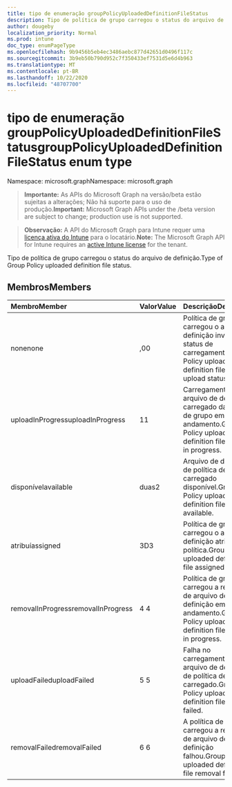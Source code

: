 ```yaml
---
title: tipo de enumeração groupPolicyUploadedDefinitionFileStatus
description: Tipo de política de grupo carregou o status do arquivo de definição.
author: dougeby
localization_priority: Normal
ms.prod: intune
doc_type: enumPageType
ms.openlocfilehash: 9b9456b5eb4ec3486aebc877d42651d0496f117c
ms.sourcegitcommit: 3b9eb50b790d952c7f350433ef7531d5e6d4b963
ms.translationtype: MT
ms.contentlocale: pt-BR
ms.lasthandoff: 10/22/2020
ms.locfileid: "48707700"
---
```

# <a name="grouppolicyuploadeddefinitionfilestatus-enum-type"></a><span data-ttu-id="e31ab-103">tipo de enumeração groupPolicyUploadedDefinitionFileStatus</span><span class="sxs-lookup"><span data-stu-id="e31ab-103">groupPolicyUploadedDefinitionFileStatus enum type</span></span>

<span data-ttu-id="e31ab-104">Namespace: microsoft.graph</span><span class="sxs-lookup"><span data-stu-id="e31ab-104">Namespace: microsoft.graph</span></span>

> <span data-ttu-id="e31ab-105">**Importante:** As APIs do Microsoft Graph na versão/beta estão sujeitas a alterações; Não há suporte para o uso de produção.</span><span class="sxs-lookup"><span data-stu-id="e31ab-105">**Important:** Microsoft Graph APIs under the /beta version are subject to change; production use is not supported.</span></span>

> <span data-ttu-id="e31ab-106">**Observação:** A API do Microsoft Graph para Intune requer uma [licença ativa do Intune](https://go.microsoft.com/fwlink/?linkid=839381) para o locatário.</span><span class="sxs-lookup"><span data-stu-id="e31ab-106">**Note:** The Microsoft Graph API for Intune requires an [active Intune license](https://go.microsoft.com/fwlink/?linkid=839381) for the tenant.</span></span>

<span data-ttu-id="e31ab-107">Tipo de política de grupo carregou o status do arquivo de definição.</span><span class="sxs-lookup"><span data-stu-id="e31ab-107">Type of Group Policy uploaded definition file status.</span></span>

## <a name="members"></a><span data-ttu-id="e31ab-108">Membros</span><span class="sxs-lookup"><span data-stu-id="e31ab-108">Members</span></span>
|<span data-ttu-id="e31ab-109">Membro</span><span class="sxs-lookup"><span data-stu-id="e31ab-109">Member</span></span>|<span data-ttu-id="e31ab-110">Valor</span><span class="sxs-lookup"><span data-stu-id="e31ab-110">Value</span></span>|<span data-ttu-id="e31ab-111">Descrição</span><span class="sxs-lookup"><span data-stu-id="e31ab-111">Description</span></span>|
|:---|:---|:---|
|<span data-ttu-id="e31ab-112">none</span><span class="sxs-lookup"><span data-stu-id="e31ab-112">none</span></span>|<span data-ttu-id="e31ab-113">,0</span><span class="sxs-lookup"><span data-stu-id="e31ab-113">0</span></span>|<span data-ttu-id="e31ab-114">Política de grupo carregou o arquivo de definição inválido status de carregamento.</span><span class="sxs-lookup"><span data-stu-id="e31ab-114">Group Policy uploaded definition file invalid upload status.</span></span>|
|<span data-ttu-id="e31ab-115">uploadInProgress</span><span class="sxs-lookup"><span data-stu-id="e31ab-115">uploadInProgress</span></span>|<span data-ttu-id="e31ab-116">1</span><span class="sxs-lookup"><span data-stu-id="e31ab-116">1</span></span>|<span data-ttu-id="e31ab-117">Carregamento de arquivo de definição carregado da política de grupo em andamento.</span><span class="sxs-lookup"><span data-stu-id="e31ab-117">Group Policy uploaded definition file upload in progress.</span></span>|
|<span data-ttu-id="e31ab-118">disponível</span><span class="sxs-lookup"><span data-stu-id="e31ab-118">available</span></span>|<span data-ttu-id="e31ab-119">duas</span><span class="sxs-lookup"><span data-stu-id="e31ab-119">2</span></span>|<span data-ttu-id="e31ab-120">Arquivo de definição de política de grupo carregado disponível.</span><span class="sxs-lookup"><span data-stu-id="e31ab-120">Group Policy uploaded definition file available.</span></span>|
|<span data-ttu-id="e31ab-121">atribuí</span><span class="sxs-lookup"><span data-stu-id="e31ab-121">assigned</span></span>|<span data-ttu-id="e31ab-122">3D</span><span class="sxs-lookup"><span data-stu-id="e31ab-122">3</span></span>|<span data-ttu-id="e31ab-123">Política de grupo carregou o arquivo de definição atribuído à política.</span><span class="sxs-lookup"><span data-stu-id="e31ab-123">Group Policy uploaded definition file assigned to policy.</span></span>|
|<span data-ttu-id="e31ab-124">removalInProgress</span><span class="sxs-lookup"><span data-stu-id="e31ab-124">removalInProgress</span></span>|<span data-ttu-id="e31ab-125">4 </span><span class="sxs-lookup"><span data-stu-id="e31ab-125">4</span></span>|<span data-ttu-id="e31ab-126">Política de grupo carregou a remoção de arquivo de definição em andamento.</span><span class="sxs-lookup"><span data-stu-id="e31ab-126">Group Policy uploaded definition file removal in progress.</span></span>|
|<span data-ttu-id="e31ab-127">uploadFailed</span><span class="sxs-lookup"><span data-stu-id="e31ab-127">uploadFailed</span></span>|<span data-ttu-id="e31ab-128">5 </span><span class="sxs-lookup"><span data-stu-id="e31ab-128">5</span></span>|<span data-ttu-id="e31ab-129">Falha no carregamento de arquivo de definição de política de grupo carregado.</span><span class="sxs-lookup"><span data-stu-id="e31ab-129">Group Policy uploaded definition file upload failed.</span></span>|
|<span data-ttu-id="e31ab-130">removalFailed</span><span class="sxs-lookup"><span data-stu-id="e31ab-130">removalFailed</span></span>|<span data-ttu-id="e31ab-131">6 </span><span class="sxs-lookup"><span data-stu-id="e31ab-131">6</span></span>|<span data-ttu-id="e31ab-132">A política de grupo carregou a remoção de arquivo de definição falhou.</span><span class="sxs-lookup"><span data-stu-id="e31ab-132">Group Policy uploaded definition file removal failed.</span></span>|





